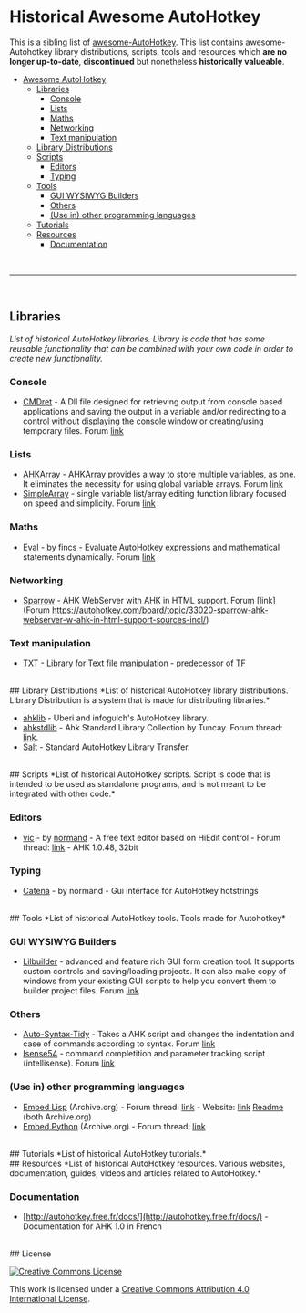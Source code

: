 # Historical Awesome AutoHotkey

This is a sibling list of [awesome-AutoHotkey](https://github.com/ahkscript/awesome-AutoHotkey/blob/master/README.md). This list contains awesome-Autohotkey library distributions, scripts, tools and resources which **are no longer up-to-date**, **discontinued** but nonetheless **historically valueable**.
<br>
<!-- Note: This table of contents should be identical to TOC in README.md -->
<!-- Note: be sure to use unique anchor tags for each item in the table of contents -->
- [Awesome AutoHotkey](#awesome-autohotkey)
  - [Libraries](#libraries)
    - [Console](#console)
    - [Lists](#lists)
    - [Maths](#maths)
    - [Networking](#networking)
    - [Text manipulation](#text-manipulation)
  - [Library Distributions](#library-distributions)
  - [Scripts](#scripts)
    - [Editors](#scripts-editors)
    - [Typing](#typing)
  - [Tools](#tools)
    - [GUI WYSIWYG Builders](#gui-wysiwyg-builders)
    - [Others](#tools-others)
    - [(Use in) other programming languages](#use-in-other-programming-languages)
  - [Tutorials](#tutorials)
  - [Resources](#resources)
    - [Documentation](#documentation)

<br><hr><br>

## Libraries
*List of historical AutoHotkey libraries. Library is code that has some reusable functionality that can be combined with your own code in order to create new functionality.*

### Console

* [CMDret](http://ge.tt/6ddENWQ2/v/0?c) - A Dll file designed for retrieving output from console based applications and saving the output in a variable and/or redirecting to a control without displaying the console window or creating/using temporary files. Forum [link](https://autohotkey.com/board/topic/3489-cmdret-return-output-from-console-progs-dll-version/)

### Lists

* [AHKArray](http://ge.tt/3ZornVQ2/v/0?c) - AHKArray provides a way to store multiple variables, as one. It eliminates the necessity for using global variable arrays. Forum [link](https://autohotkey.com/board/topic/13606-ahkarray-real-array-one-variable-version-6/)
* [SimpleArray](http://ge.tt/3L4ONWQ2/v/0?c) - single variable list/array editing function library focused on speed and simplicity. Forum [link](https://autohotkey.com/board/topic/32078-lib-simplearray-short-fast-string-array-v35/)

### Maths

* [Eval](https://github.com/fincs/ahk-eval) - by fincs - Evaluate AutoHotkey expressions and mathematical statements dynamically. Forum [link](https://autohotkey.com/board/topic/82823-)

### Networking

* [Sparrow](http://ge.tt/1bwP7qk1/v/0) - AHK WebServer with AHK in HTML support. Forum [link](Forum https://autohotkey.com/board/topic/33020-sparrow-ahk-webserver-w-ahk-in-html-support-sources-incl/)


### Text manipulation

* [TXT](https://autohotkey.com/board/topic/29927-library-for-text-file-manipulation/) - Library for Text file manipulation - predecessor of [TF](https://github.com/hi5/TF)

<br>
## Library Distributions
*List of historical AutoHotkey library distributions. Library Distribution is a system that is made for distributing libraries.*

* [ahklib](https://github.com/ahklib) - Uberi and infogulch's AutoHotkey library.
* [ahkstdlib](https://autohotkey.com/boards/viewtopic.php?f=6&t=3643) - Ahk Standard Library Collection by Tuncay. Forum thread: [link](https://autohotkey.com/board/topic/50834-ahk-standard-library-collection-2010-sep-gui-libs-100/).
* [Salt](https://code.google.com/p/salt/) - Standard AutoHotkey Library Transfer.

<br>
## Scripts
*List of historical AutoHotkey scripts. Script is code that is intended to be used as standalone programs, and is not meant to be integrated with other code.*

### <a name="scripts-editors"></a>Editors
* [vic](https://autohotkey.com/board/topic/48796-vic-a-free-text-editor-based-on-hiedit-control/) - by [normand](http://normandlamoureux.com) - A free text editor based on HiEdit control - Forum thread: [link](https://autohotkey.com/board/topic/48796-vic-a-free-text-editor-based-on-hiedit-control/) - AHK 1.0.48, 32bit

### Typing

* [Catena](http://normandlamoureux.com/catena/index.html) - by normand - Gui interface for AutoHotkey hotstrings

<br>
## Tools
*List of historical AutoHotkey tools. Tools made for Autohotkey*

### GUI WYSIWYG Builders

* [Lilbuilder](http://ge.tt/2mxBDSQ2/v/0?c) - advanced and feature rich GUI form creation tool. It supports custom controls and saving/loading projects. It can also make copy of windows from your existing GUI scripts to help you convert them to builder project files. Forum [link](https://autohotkey.com/board/topic/18489-lil-builder-071/)


### <a name="tools-others"></a>Others

* [Auto-Syntax-Tidy](https://autohotkey.com/board/topic/7169-auto-syntax-tidy-v12/?p=533545) - Takes a AHK script and changes the indentation and case of commands according to syntax. Forum [link](https://autohotkey.com/board/topic/7169-auto-syntax-tidy-v12/)
* [Isense54](https://code.google.com/p/isense-x/downloads/list) - command completition and parameter tracking script (intellisense). Forum [link](https://autohotkey.com/board/topic/11853-isense-154/)


### (Use in) other programming languages

* [Embed Lisp](http://web.archive.org/web/20131006024619/http://github.com/tinku99/ahk-org-mode/raw/master/lisp-org.el) (Archive.org) - Forum thread: [link](https://autohotkey.com/board/topic/39620-ahklisp-lisp-on-win32-with-cffi-sbcl-and-autohotkey/) - Website: [link](http://web.archive.org/web/20090413052639/http://www.ahklisp.com/) [Readme](http://web.archive.org/web/20090414031546/http://github.com/tinku99/ahklisp/blob/67943772b1088d198973542d31804455c1770810/README) (both Archive.org)
* [Embed Python](http://web.archive.org/web/20101221084237/http://github.com/tinku99/embedpython) (Archive.org) - Forum thread: [link](https://autohotkey.com/forum/topic51591.html)

<br>
## Tutorials
*List of historical AutoHotkey tutorials.*

<br>
## Resources
*List of historical AutoHotkey resources. Various websites, documentation, guides, videos and articles related to AutoHotkey.*

### Documentation

* [http://autohotkey.free.fr/docs/](http://autohotkey.free.fr/docs/) - Documentation for AHK 1.0 in French
 

<br>
## License

[![Creative Commons License](http://i.creativecommons.org/l/by/4.0/88x31.png)](http://creativecommons.org/licenses/by/4.0/)

This work is licensed under a [Creative Commons Attribution 4.0 International License](http://creativecommons.org/licenses/by/4.0/).

